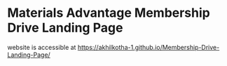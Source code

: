 # Materials Advantage Membership Drive Landing Page

website is accessible at https://akhilkotha-1.github.io/Membership-Drive-Landing-Page/
